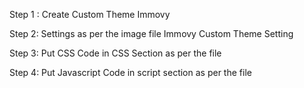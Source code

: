 Step 1 : Create Custom Theme Immovy

Step 2: Settings as per the image file Immovy Custom Theme Setting

Step 3: Put CSS Code in CSS Section as per the file

Step 4: Put Javascript Code in script section as per the file
